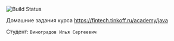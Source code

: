 ![Build Status](https://github.com/domosedy/tinkoff_java/actions/workflows/build.yml/badge.svg?branch=hw1)

Домашние задания курса https://fintech.tinkoff.ru/academy/java

Студент: `Виноградов Илья Сергеевич`
